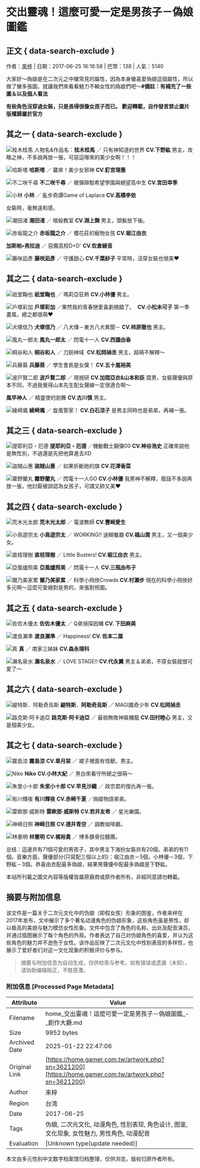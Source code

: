 # 交出靈魂！這麼可愛一定是男孩子－偽娘圖鑑

## 正文 { data-search-exclude }


作者：[來梓](https://home.gamer.com.tw/b697l) | 日期：2017-06-25 16:16:58 | 巴幣：138 | 人氣：5140

大家好～偽娘是在二次元之中蠻常見的屬性，因為本身蠻喜愛偽娘這個屬性，所以做了蠻多張圖。就讓我們來看看魅力不輸女性的偽娘們吧～**#備註：有補充了一些圖＆以及個人看法**

**有些角色沒穿過女裝，只是長得很像女孩子而已。** **歡迎轉載，自作發言禁止圖片版權歸屬於官方** 

## 其之一 { data-search-exclude }

![桂木桂馬](https://2.bp.blogspot.com/-iYLkzf_C_vA/WUkZC7kAD1I/AAAAAAAAFsM/UZUUsmxKK7Ykrqk64vIgUWCiJib82hjuQCEwYBhgL/s640/%25252525E5%2525252581%25252525BD%25252525E5%25252525A8%2525252598.jpg)
人物名&作品名：**桂木桂馬** ／ 只有神知道的世界  **CV.下野紘** 男主，攻略之神，不多說再放一張，可惡這哪來的美少女啊！！！

![哈斯塔](https://4.bp.blogspot.com/-W-121T8ndQM/WU8ySSY0lJI/AAAAAAAAFsY/0Jh2ZvMe380ALGsNzGxDzUqPUCICaQzFACEwYBhgL/s640/snapshot20170625114347.jpg)
**哈斯塔** ／ 襲來！美少女邪神 **CV.釘宮理惠**

![不二咲千尋](https://1.bp.blogspot.com/-WHzuacmvbE0/WU8_LkpES0I/AAAAAAAAFsw/td2uBwHy4xoZOtpFM4E7JhIrQFppoYOZQCLcBGAs/s640/EFNwvVbkDAuzFxo.jpg)
**不二咲千尋** ／ 槍彈辯駁希望學園與絕望高中生 **CV.宮田幸季**

![小林](https://3.bp.blogspot.com/-kwTnlBMDEQE/WU8-tsb-E2I/AAAAAAAAFss/FGca7ytwubAXm2CLRdEVsBPifDwa2NUtgCLcBGAs/s640/pop%252525253Bpo.png)
**小林** ／ 亂步奇譚Game of Laplace **CV.高橋李依**

女裝時，毫無違和感。

![潮田渚](https://2.bp.blogspot.com/-xf3AKDQenhA/WU9HA7u0TWI/AAAAAAAAFtM/iClVXx8iA-oy56mTdzf0EvrcZbTWmBvMQCLcBGAs/s640/%252525255Bpp%252525253Bopo.png)
**潮田渚** ／ 暗殺教室 **CV.淵上舞** 男主，頭髮放下後。

![赤坂龍之介](https://2.bp.blogspot.com/-wy01JR1awIU/WUkZDmUdZtI/AAAAAAAAFsM/aWXqmSSSxx8Xa7EHlq2GfwaIATr7rmQ9ACEwYBhgL/s640/%25252525E5%2525252581%25252525BD%25252525E5%25252525A8%25252525982.jpg)
**赤坂龍之介** ／ 櫻花莊的寵物女孩 **CV.堀江由衣**

**加斯帕•弗拉迪** ／ 惡魔高校D×D' **CV.佐倉綾音**

![藤咲凪彥](https://3.bp.blogspot.com/-zpAlRyGx1X8/WU8ySilaoTI/AAAAAAAAFsg/L_gdbrJVrsomwsskmARSwVCOq4M-M-3ZACEwYBhgL/s640/ouiklo.jpg)
**藤咲凪彥** ／ 守護甜心 **CV.千葉紗子** 平常時，沒穿女裝也很美♥

## 其之二 { data-search-exclude }

![祇堂鞠也](https://2.bp.blogspot.com/-wy01JR1awIU/WUkZDmUdZtI/AAAAAAAAFsM/aWXqmSSSxx8Xa7EHlq2GfwaIATr7rmQ9ACEwYBhgL/s640/%25252525E5%2525252581%25252525BD%25252525E5%25252525A8%25252525982.jpg)
**祇堂鞠也** ／ 瑪莉亞狂熱 **CV.小林優** 男主。

![戶塚彩加](https://3.bp.blogspot.com/-zpAlRyGx1X8/WU8ySilaoTI/AAAAAAAAFsg/L_gdbrJVrsomwsskmARSwVCOq4M-M-3ZACEwYBhgL/s640/ouiklo.jpg)
**戶塚彩加** ／果然我的青春戀愛喜劇搞錯了。  **CV.小松未可子** 第一季畫風，總之都很萌♥

![犬塚信乃](https://4.bp.blogspot.com/-xf3AKDQenhA/WU9HA7u0TWI/AAAAAAAAFtM/iClVXx8iA-oy56mTdzf0EvrcZbTWmBvMQCLcBGAs/s640/%252525255Bpp%252525253Bopo.png)
**犬塚信乃** ／ 八犬傳－東方八犬異聞－ **CV.柿原徹也** 男主。

![風丸一郎太](https://2.bp.blogspot.com/-xf3AKDQenhA/WU9HA7u0TWI/AAAAAAAAFtM/iClVXx8iA-oy56mTdzf0EvrcZbTWmBvMQCLcBGAs/s640/%252525255Bpp%252525253Bopo.png)
**風丸一郎太** ／ 閃電十一人 **CV.西牆由香**

![桐谷和人](https://1.bp.blogspot.com/-TtYc8ID_EfA/WUkZEKqtaOI/AAAAAAAAFsM/ccT4-6ZboCURBjt0l77SA4QJ2BJ9v5n7gCEwYBhgL/s640/%25252525E5%2525252581%25252525BD%25252525E5%25252525A8%25252525983.jpg)
**桐谷和人** ／ 刀劍神域  **CV.松岡禎丞** 男主，超萌不解釋～

![兵藤葵](https://2.bp.blogspot.com/-6WaVYC9BdBM/WU9L0U2GkgI/AAAAAAAAFtg/qtNDd20gqyUyW-wqs7xx6QRV8YvCxz14QCLcBGAs/s640/snapshot20170625133150.jpg)
**兵藤葵** ／ 學生會長是女僕！ **CV.五十嵐裕美**

![波戸賢二郎](https://4.bp.blogspot.com/-MRU1kD26LFs/WU9HvocBZKI/AAAAAAAAFtU/u6CBBFnO6bU1ZnpI8ZmTyZJZVnI1lXpawCLcBGAs/s640/LK.L.png)
**波戶賢二郎** ／ 現視研 **CV.加隈亞衣&山本和臣** 腐男，女裝聲優與原本不同，不過我覺得山本先生配女聲線一定很適合啊～

**風早神人** ／ 精靈使的劍舞 **CV.古川慎** 男主。

![綾崎颯](https://2.bp.blogspot.com/-6WaVYC9BdBM/WU9L0U2GkgI/AAAAAAAAFtg/qtNDd20gqyUyW-wqs7xx6QRV8YvCxz14QCLcBGAs/s640/snapshot20170625133150.jpg)
**綾崎颯** ／ 旋風管家！ **CV.白石涼子** 是男主同時也是弟弟，再補一張。

## 其之三 { data-search-exclude }

![提耶利亞・厄德](https://2.bp.blogspot.com/-TtYc8ID_EfA/WUkZEKqtaOI/AAAAAAAAFsM/ccT4-6ZboCURBjt0l77SA4QJ2BJ9v5n7gCEwYBhgL/s640/%25252525E5%2525252581%25252525BD%25252525E5%25252525A8%25252525983.jpg)
**提耶利亞・厄德** ／機動戰士鋼彈00 **CV.神谷浩史** 正確來說他是無性別，不過還是先把他算進去XD 

![盜賊山惠](https://4.bp.blogspot.com/-KLJVIASAMaA/WU9TfCpda3I/AAAAAAAAFuE/PLPe501uTPIL8SlB5KWuGTnJZtuvt9b2ACLcBGAs/s640/UKJIIIIUOU.png)
**盜賊山惠** ／ 如果折斷她的旗 **CV.花澤香菜**

![霧野蘭丸](https://4.bp.blogspot.com/-jYnnGc0GKFI/WU9huJD_1jI/AAAAAAAAFvc/04ACSYQg0JADx43iUvE0TBf_jqU08e3pQCLcBGAs/s400/150617_51_01.jpg)
**霧野蘭丸** ／ 閃電十一人GO **CV.小林優** 我男神不解釋，廢話不多說再放一張，他討厭被誤認為女孩子，可謂又帥又美♥

## 其之四 { data-search-exclude }

![荒木光太郎](https://4.bp.blogspot.com/-_0a2ajWz2JI/WUkZDaaQkzI/AAAAAAAAFsM/12h_p-8qyx4wKWTalVI5v3DlVNZ_555VwCEwYBhgL/s640/4.png)
**荒木光太郎** ／ 電波教師 **CV.豐崎愛生**

![小鳥遊宗太](https://4.bp.blogspot.com/-glL432UZtSU/WU9rqgE8ioI/AAAAAAAAFv8/oUXOCQ0Eh3cE7T_-Q4lOn141SQXmRWApwCLcBGAs/s640/lklk.jpg)
**小鳥遊宗太** ／ WORKING!! 迷糊餐廳 **CV.福山潤** 男主，又一個美少女。

![直枝理樹](https://4.bp.blogspot.com/-BJJcNfPtyjg/WU9fX4YvIqI/AAAAAAAAFvA/EAvALmbt59IIHgr9WmQwVRknN4eXC7e6ACLcBGAs/s640/ylhXYDz9REE2.jpg)
**直枝理樹** ／ Little Busters! **CV.堀江由衣** 男主。

![亞風爐照美](https://4.bp.blogspot.com/-0s8N3DMfOsU/WU9hE8faeEI/AAAAAAAAFvU/CAWqdssuz84722fwyl4fP8Eyl58T7AoKgCLcBGAs/s640/iuiu.png)
**亞風爐照美** ／ 閃電十一人 **CV.三瓶由布子**

![爾乃美家累](https://2.bp.blogspot.com/-IybwFu5ZwIA/WU9f6_qBV-I/AAAAAAAAFvI/yNfqCrk8USE264AP_Spf3a1cxE5oGCH4wCEwYBhgL/s640/snapshot20170527005234.jpg)
**爾乃美家累** ／ 科學小飛俠Crowds **CV.村瀨步** 現在的科學小飛俠好多元啊～這麼可愛絕對是男的，來張對照圖。

## 其之五 { data-search-exclude }

![佐佐木優太](https://2.bp.blogspot.com/-v-Y8Zv2Qq3c/WUkZBYgHLQI/AAAAAAAAFsM/reY2vy9S-5o3Ib3FFU_K2DcDLU02c4pLACEwYBhgL/s640/5.jpg)
**佐佐木優太** ／ Q弟偵探因幡 **CV. 下田麻美**

![渡良瀨準](https://2.bp.blogspot.com/-S9lzdeMZ2jo/WU9gFDr3ZvI/AAAAAAAAFvM/C5kNdnjAfv0C4H1MGxOzfRAAVl-ZNMMiQCLcBGAs/s640/123534544946316119656.jpg)
**渡良瀨準** ／ Happiness! **CV. 佐本二厘** 

![真](https://1.bp.blogspot.com/-0s8N3DMfOsU/WU9hE8faeEI/AAAAAAAAFvU/CAWqdssuz84722fwyl4fP8Eyl58T7AoKgCLcBGAs/s640/iuiu.png)
**真** ／ 南家三姊妹 **CV.森永理科**

![瀨名泉水](https://2.bp.blogspot.com/-3iZLlOV8O3s/WU9ZCACukvI/AAAAAAAAFuw/tuR2wbfwzPo_d9oECM2iCV7SG_zrrFeiACLcBGAs/s400/91npVafrIhL._SY960_CR31%252525252C0%252525252C640%252525252C960_.jpg)
**瀨名泉水** ／ LOVE STAGE!! **CV.代永翼** 男主＆弟弟，不穿女裝就很可愛了～

## 其之六 { data-search-exclude }

![緹特斯．阿勒奇烏斯](https://4.bp.blogspot.com/-uJB8v5HIlJk/WUkZCfZck3I/AAAAAAAAFsM/VUrZ1ACUsqww-jK__foA33n82UUJ6S8OwCEwYBhgL/s640/%252525253Bl%252525253Bp77.jpg)
**緹特斯．阿勒奇烏斯** ／ MAGI魔奇少年 **CV.松岡禎丞**

![路克斯·阿卡迪亞](https://4.bp.blogspot.com/-jYnnGc0GKFI/WU9huJD_1jI/AAAAAAAAFvc/04ACSYQg0JADx43iUvE0TBf_jqU08e3pQCLcBGAs/s400/150617_51_01.jpg)
**路克斯·阿卡迪亞** ／ 最弱無敗神裝機龍 **CV.田村睦心** 男主，又是個美少女。

## 其之七 { data-search-exclude }

![霧島涼](https://4.bp.blogspot.com/-GcyPdPGq9b0/WtHw56It5oI/AAAAAAAAIV4/L6rJ2UC1KT4jpZv_4OBq2bq1tWPgoeMVACEwYBhgL/s640/77777.jpg)
**霧島涼** **CV.皐月栞** ／ 裙子裡面有怪獸。男主。

![Niko](https://2.bp.blogspot.com/-GZGQJDaJUIg/WtIHamvtXLI/AAAAAAAAIWQ/0lsffmKxNdIFcj8yFNv8ymy5OyhxR_3hACLcBGAs/s640/oYWYSi2.jpg)
**Niko** **CV.小林大紀** ／ 黑白來看守所總之很萌～

![朱里小十郎](https://1.bp.blogspot.com/-htULAZTYK68/WtIKWHl34pI/AAAAAAAAIWs/zEb1wy-Gm0ootRyMJZS87JzGr5s6tMKbACLcBGAs/s640/reona.jpg)
**朱里小十郎** **CV.早見沙織** ／ 政宗君的復仇再一張。

![有川輝夜](https://4.bp.blogspot.com/-dVCnp-4X5qw/WtIJE_PY_jI/AAAAAAAAIWg/5wAqxXt-Q0o6gRjlZIZJkBVwS-VYXxCyACEwYBhgL/s640/1848a585.jpg)
**有川輝夜** **CV.赤崎千夏** ／偽姬物語弟弟。

![雷歐那·威斯特](https://1.bp.blogspot.com/-PY-8u7xR2v8/WtIJE_PY_jI/AAAAAAAAIWg/5wAqxXt-Q0o6gRjlZIZJkBVwS-VYXxCyACEwYBhgL/s640/1848a585.jpg)
**雷歐那·威斯特** **CV.若井友希** ／ 星光樂園。

![神崎日照](https://4.bp.blogspot.com/-dVCnp-4X5qw/WtIJE_PY_jI/AAAAAAAAIWg/5wAqxXt-Q0o6gRjlZIZJkBVwS-VYXxCyACEwYBhgL/s640/1848a585.jpg)
**神崎日照** **CV.德井青空** ／ 調教咖啡廳。

![林憲明](https://4.bp.blogspot.com/-dqFy4RtTy4U/WtIJEMGURgI/AAAAAAAAIWc/82hti-IMugIkhsvyCl12ETbHW50sSLctgCEwYBhgL/s640/RFRGFTRGF.jpg)
**林憲明** **CV.梶裕貴** ／ 博多豚骨拉麵團。

总结：這邊共有71個可愛的男孩子，其中男主下海扮女裝共有20個，弟弟的有11個。音樂方面，聲優部分(只寫配三個以上的)：堀江由衣－5個，小林優－3個，下野紘－3個。恭喜由衣配最多偽娘，結果男聲優中配最多偽娘是下野紘。

本站所刊載之圖文內容等版權皆屬原廠商或原作者所有，非經同意請勿轉載。
<!-- tcd_original_link https://home.gamer.com.tw/artwork.php?sn=3621200 -->


## 摘要与附加信息

<!-- tcd_abstract -->
该文件是一篇关于二次元文化中的伪娘（即假女孩）形象的图鉴，作者来梓在2017年发布，文中展示了多个著名动漫角色的伪娘形象，这些角色虽是男性，却以极高的美貌与魅力模仿女性形象。文件中包含了角色的名称、出处及配音演员，并通过插图展示了每个角色的外观。作者表达了自己对伪娘角色的喜爱，并认为这些角色的魅力并不逊色于女性。该作品反映了二次元文化中性别表现的多样性，也展示了爱好者们对这一文化现象的积极评价与参与。
<!-- tcd_abstract_end -->

> 摘要与附加信息为自动生成，仅供检索与参考。如有错误或遗漏（未知），请协助编辑指正，不胜感激。

### 附加信息 [Processed Page Metadata]

| Attribute       | Value                                  |
|-----------------|----------------------------------------|
| Filename        | home_交出靈魂！這麼可愛一定是男孩子－偽娘圖鑑_-_創作大廳.md                             |
| Size            | 9952 bytes                           |
| Archived Date   | 2025-01-22 22:47:06                             |
| Original Link   | [https://home.gamer.com.tw/artwork.php?sn=3621200](https://home.gamer.com.tw/artwork.php?sn=3621200)                       |
| Author          | 来梓                               |
| Region          | 台湾                               |
| Date            | 2017-06-25                                 |
| Tags            | 伪娘, 二次元文化, 动漫角色, 性别表现, 角色设计, 图鉴, 文化现象, 女性魅力, 男性角色, 动漫配音                                 |
| Evaluation            | [Unknown type(update needed)]                                 |
<!-- tcd_table_end -->

本文由多元性别中文数字档案馆归档整理，仅供浏览。版权归原作者所有。
